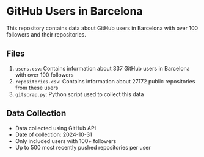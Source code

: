 # GitHub Users in Barcelona

This repository contains data about GitHub users in Barcelona with over 100 followers and their repositories.

## Files

1. `users.csv`: Contains information about 337 GitHub users in Barcelona with over 100 followers
2. `repositories.csv`: Contains information about 27172 public repositories from these users
3. `gitscrap.py`: Python script used to collect this data

## Data Collection

- Data collected using GitHub API
- Date of collection: 2024-10-31
- Only included users with 100+ followers
- Up to 500 most recently pushed repositories per user
